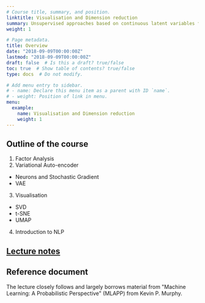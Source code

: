 ```yaml
---
# Course title, summary, and position.
linktitle: Visualisation and Dimension reduction
summary: Unsupervised approaches based on continuous latent variables for dimension reduction and visualisation
weight: 1

# Page metadata.
title: Overview
date: "2018-09-09T00:00:00Z"
lastmod: "2018-09-09T00:00:00Z"
draft: false  # Is this a draft? true/false
toc: true  # Show table of contents? true/false
type: docs  # Do not modify.

# Add menu entry to sidebar.
# - name: Declare this menu item as a parent with ID `name`.
# - weight: Position of link in menu.
menu:
  example:
    name: Visualisation and Dimension reduction
    weight: 1
---
```


## Outline of the course

1. Factor Analysis
2. Variational Auto-encoder 
  - Neurons and Stochastic Gradient
  - VAE 

3.  Visualisation
  - SVD
  - t-SNE
  - UMAP
4. Introduction to NLP


## [Lecture notes](media/Lecture-Dimension-Reduction.pdf)



## Reference document
The lecture closely follows and largely borrows material from 
"Machine Learning: A Probabilistic Perspective" (MLAPP) from
Kevin P. Murphy.

